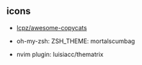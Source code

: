 ## icons

- [lcpz/awesome-copycats](https://github.com/lcpz/awesome-copycats/tree/master/themes/powerarrow-dark/icons)

- oh-my-zsh: ZSH_THEME: mortalscumbag 

- nvim plugin: luisiacc/thematrix
